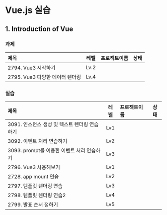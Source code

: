 # Vue.js 실습 

## 1. Introduction of Vue

### 과제

|제목|레벨|프로젝트이름|상태|
|:----------|:-----------:|:----------|:------------:|
|2794. Vue3 시작하기|Lv.2|||
|2795. Vue3 다양한 데이터 렌더링|Lv.4|||

### 실습

|제목|레벨|프로젝트이름|상태|
|:----------|:-----------:|:----------|:------------:|
|3091. 인스턴스 생성 및 텍스트 렌더링 연습하기|Lv1|||
|3092. 이벤트 처리 연습하기|Lv2|||
|3093. prompt를 이용한 이벤트 처리 연습하기|Lv3|||
|2796. Vue3 사용해보기|Lv1|||
|2728. app mount 연습|Lv2|||
|2797. 템플릿 렌더링 연습|Lv3|||
|2798. 템플릿 렌더링 연습2|Lv4|||
|2799. 발표 순서 정하기|Lv5|||
